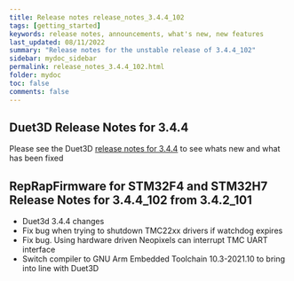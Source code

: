 ```yaml
---
title: Release notes release_notes_3.4.4_102
tags: [getting_started]
keywords: release notes, announcements, what's new, new features
last_updated: 08/11/2022
summary: "Release notes for the unstable release of 3.4.4_102"
sidebar: mydoc_sidebar
permalink: release_notes_3.4.4_102.html
folder: mydoc
toc: false
comments: false
---
```


## Duet3D Release Notes for 3.4.4

Please see the Duet3D [release notes for 3.4.4](https://github.com/Duet3D/RepRapFirmware/wiki/Changelog-RRF-3.x#reprapfirmware-344) to see whats new and what has been fixed

## RepRapFirmware for STM32F4 and STM32H7 Release Notes for 3.4.4_102 from 3.4.2_101

* Duet3d 3.4.4 changes
* Fix bug when trying to shutdown TMC22xx drivers if watchdog expires
* Fix bug. Using hardware driven Neopixels can interrupt TMC UART interface
* Switch compiler to GNU Arm Embedded Toolchain 10.3-2021.10 to bring into line with Duet3D

